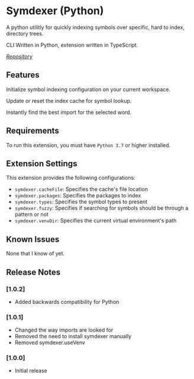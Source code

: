 # Symdexer (Python)

A python utilitly for quickly indexing symbols over specific, hard to index, directory trees.

CLI Written in Python, extension written in TypeScript.

*[Repository](https://github.com/antimach/symdexer)*

## Features

Initialize symbol indexing configuration on your current workspace.

Update or reset the index cache for symbol lookup.

Instantly find the best import for the selected word.

## Requirements

To run this extension, you must have `Python 3.7` or higher installed.

## Extension Settings

This extension provides the following configurations:

* `symdexer.cacheFile`: Specifies the cache's file location
* `symdexer.packages`: Specifies the packages to index
* `symdexer.types`: Specifies the symbol types to present
* `symdexer.fuzzy`: Specifies if searching for symbols should be through a pattern or not
* `symdexer.venvDir`: Specifies the current virtual environment's path

## Known Issues

None that I know of yet.

## Release Notes

### [1.0.2]

- Added backwards compatibility for Python

### [1.0.1]

- Changed the way imports are looked for
- Removed the need to install symdexer manually
- Removed symdexer.useVenv

### [1.0.0]

- Initial release
